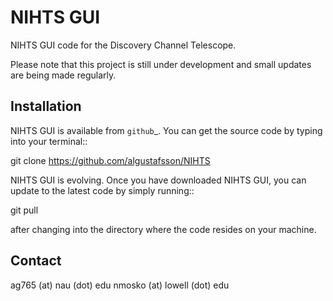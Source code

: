 NIHTS GUI 
=============

NIHTS GUI code for the Discovery Channel Telescope.

Please note that this project is still under development and small updates are being made regularly.

Installation
-------------

NIHTS GUI is available from `github`_. You can get the source code by typing
into your terminal::

  git clone https://github.com/algustafsson/NIHTS

NIHTS GUI is evolving. Once you have downloaded NIHTS GUI, you can update to the
latest code by simply running::

  git pull

after changing into the directory where the code resides on your machine.

Contact
-------------

ag765 (at) nau (dot) edu
nmosko (at) lowell (dot) edu
